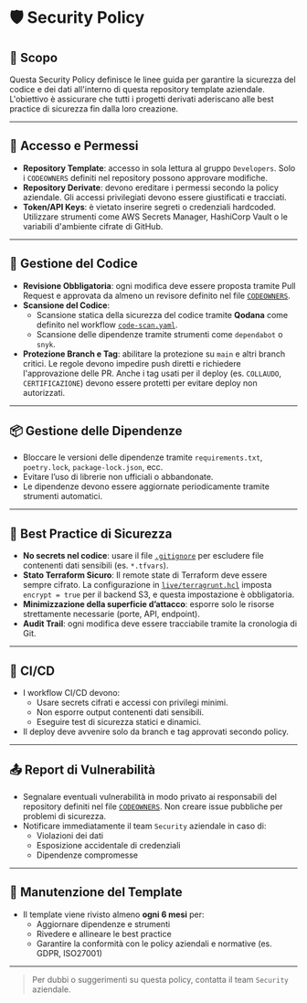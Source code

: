 # 🛡️ Security Policy

## 📌 Scopo

Questa Security Policy definisce le linee guida per garantire la sicurezza del codice e dei dati all'interno di questa repository template aziendale. L'obiettivo è assicurare che tutti i progetti derivati aderiscano alle best practice di sicurezza fin dalla loro creazione.

---

## 🔐 Accesso e Permessi

- **Repository Template**: accesso in sola lettura al gruppo `Developers`. Solo i `CODEOWNERS` definiti nel repository possono approvare modifiche.
- **Repository Derivate**: devono ereditare i permessi secondo la policy aziendale. Gli accessi privilegiati devono essere giustificati e tracciati.
- **Token/API Keys**: è vietato inserire segreti o credenziali hardcoded. Utilizzare strumenti come AWS Secrets Manager, HashiCorp Vault o le variabili d'ambiente cifrate di GitHub.

---

## 📄 Gestione del Codice

- **Revisione Obbligatoria**: ogni modifica deve essere proposta tramite Pull Request e approvata da almeno un revisore definito nel file [`CODEOWNERS`](./CODEOWNERS).
- **Scansione del Codice**:
  - Scansione statica della sicurezza del codice tramite **Qodana** come definito nel workflow [`code-scan.yaml`](./workflows/code-scan.yaml).
  - Scansione delle dipendenze tramite strumenti come `dependabot` o `snyk`.
- **Protezione Branch e Tag**: abilitare la protezione su `main` e altri branch critici. Le regole devono impedire push diretti e richiedere l'approvazione delle PR. Anche i tag usati per il deploy (es. `COLLAUDO`, `CERTIFICAZIONE`) devono essere protetti per evitare deploy non autorizzati.

---

## 📦 Gestione delle Dipendenze

- Bloccare le versioni delle dipendenze tramite `requirements.txt`, `poetry.lock`, `package-lock.json`, ecc.
- Evitare l’uso di librerie non ufficiali o abbandonate.
- Le dipendenze devono essere aggiornate periodicamente tramite strumenti automatici.

---

## 🛑 Best Practice di Sicurezza

- **No secrets nel codice**: usare il file [`.gitignore`](../.gitignore) per escludere file contenenti dati sensibili (es. `*.tfvars`).
- **Stato Terraform Sicuro**: Il remote state di Terraform deve essere sempre cifrato. La configurazione in [`live/terragrunt.hcl`](../live/terragrunt.hcl) imposta `encrypt = true` per il backend S3, e questa impostazione è obbligatoria.
- **Minimizzazione della superficie d’attacco**: esporre solo le risorse strettamente necessarie (porte, API, endpoint).
- **Audit Trail**: ogni modifica deve essere tracciabile tramite la cronologia di Git.

---

## 🧪 CI/CD

- I workflow CI/CD devono:
  - Usare secrets cifrati e accessi con privilegi minimi.
  - Non esporre output contenenti dati sensibili.
  - Eseguire test di sicurezza statici e dinamici.
- Il deploy deve avvenire solo da branch e tag approvati secondo policy.

---

## 📤 Report di Vulnerabilità

- Segnalare eventuali vulnerabilità in modo privato ai responsabili del repository definiti nel file [`CODEOWNERS`](./CODEOWNERS). Non creare issue pubbliche per problemi di sicurezza.
- Notificare immediatamente il team `Security` aziendale in caso di:
  - Violazioni dei dati
  - Esposizione accidentale di credenziali
  - Dipendenze compromesse

---

## 📅 Manutenzione del Template

- Il template viene rivisto almeno **ogni 6 mesi** per:
  - Aggiornare dipendenze e strumenti
  - Rivedere e allineare le best practice
  - Garantire la conformità con le policy aziendali e normative (es. GDPR, ISO27001)

---

> Per dubbi o suggerimenti su questa policy, contatta il team `Security` aziendale.